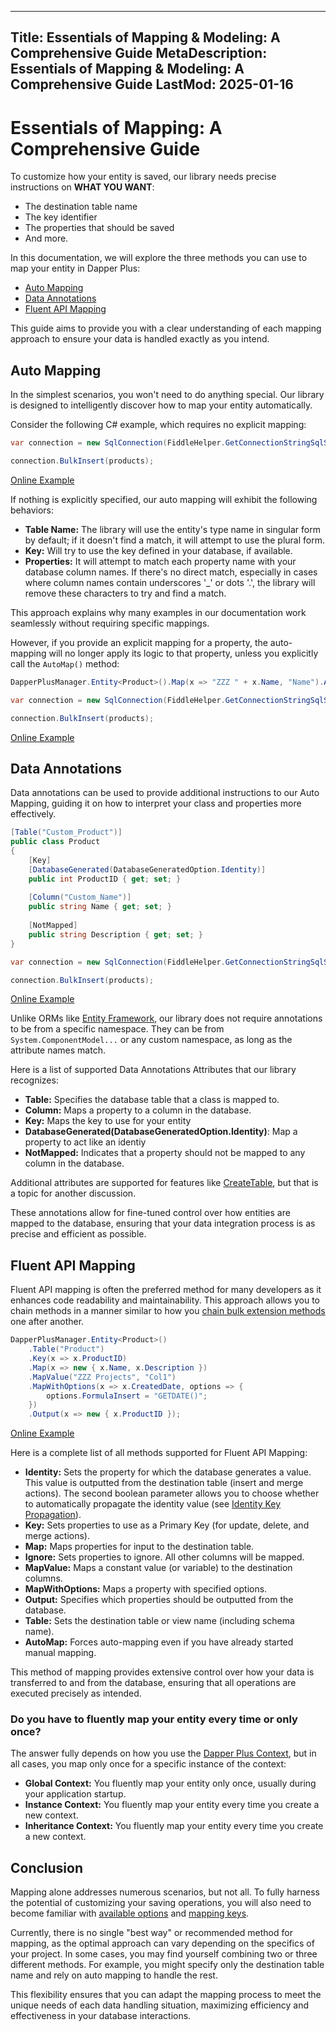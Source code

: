 
---
Title: Essentials of Mapping & Modeling: A Comprehensive Guide 
MetaDescription: Essentials of Mapping & Modeling: A Comprehensive Guide 
LastMod: 2025-01-16
---

# Essentials of Mapping: A Comprehensive Guide

To customize how your entity is saved, our library needs precise instructions on **WHAT YOU WANT**:

- The destination table name
- The key identifier
- The properties that should be saved
- And more.

In this documentation, we will explore the three methods you can use to map your entity in Dapper Plus:

- [Auto Mapping](#auto-mapping)
- [Data Annotations](#data-annotations)
- [Fluent API Mapping](#fluent-api-mapping)

This guide aims to provide you with a clear understanding of each mapping approach to ensure your data is handled exactly as you intend.

## Auto Mapping

In the simplest scenarios, you won't need to do anything special. Our library is designed to intelligently discover how to map your entity automatically.

Consider the following C# example, which requires no explicit mapping:

```csharp
var connection = new SqlConnection(FiddleHelper.GetConnectionStringSqlServer());

connection.BulkInsert(products);
```

[Online Example](https://dotnetfiddle.net/kgIAE1)

If nothing is explicitly specified, our auto mapping will exhibit the following behaviors:
- **Table Name:** The library will use the entity's type name in singular form by default; if it doesn't find a match, it will attempt to use the plural form.
- **Key:** Will try to use the key defined in your database, if available.
- **Properties:** It will attempt to match each property name with your database column names. If there's no direct match, especially in cases where column names contain underscores '_' or dots '.', the library will remove these characters to try and find a match.

This approach explains why many examples in our documentation work seamlessly without requiring specific mappings.

However, if you provide an explicit mapping for a property, the auto-mapping will no longer apply its logic to that property, unless you explicitly call the `AutoMap()` method:

```csharp
DapperPlusManager.Entity<Product>().Map(x => "ZZZ " + x.Name, "Name").AutoMap();

var connection = new SqlConnection(FiddleHelper.GetConnectionStringSqlServer());

connection.BulkInsert(products);
```

[Online Example](https://dotnetfiddle.net/SUAeRl)

## Data Annotations

Data annotations can be used to provide additional instructions to our Auto Mapping, guiding it on how to interpret your class and properties more effectively.

```csharp
[Table("Custom_Product")]
public class Product
{
    [Key]
    [DatabaseGenerated(DatabaseGeneratedOption.Identity)]
    public int ProductID { get; set; }
    
    [Column("Custom_Name")]
    public string Name { get; set; }
    
    [NotMapped]
    public string Description { get; set; }
}

var connection = new SqlConnection(FiddleHelper.GetConnectionStringSqlServer());

connection.BulkInsert(products);
```

[Online Example](https://dotnetfiddle.net/QeJb8Y)

Unlike ORMs like [Entity Framework](https://www.learnentityframeworkcore.com/configuration/data-annotation-attributes), our library does not require annotations to be from a specific namespace. They can be from `System.ComponentModel...` or any custom namespace, as long as the attribute names match.

Here is a list of supported Data Annotations Attributes that our library recognizes:

- **Table:** Specifies the database table that a class is mapped to.
- **Column:** Maps a property to a column in the database.
- **Key:** Maps the key to use for your entity
- **DatabaseGenerated(DatabaseGeneratedOption.Identity)**: Map a property to act like an identiy
- **NotMapped:** Indicates that a property should not be mapped to any column in the database.

Additional attributes are supported for features like [CreateTable](/create-table), but that is a topic for another discussion.

These annotations allow for fine-tuned control over how entities are mapped to the database, ensuring that your data integration process is as precise and efficient as possible.


## Fluent API Mapping

Fluent API mapping is often the preferred method for many developers as it enhances code readability and maintainability. This approach allows you to chain methods in a manner similar to how you [chain bulk extension methods](/bulk-extensions-methods#chaining-methods) one after another.

```csharp
DapperPlusManager.Entity<Product>()
	.Table("Product")
	.Key(x => x.ProductID)
	.Map(x => new { x.Name, x.Description })
	.MapValue("ZZZ Projects", "Col1")
	.MapWithOptions(x => x.CreatedDate, options => {
		options.FormulaInsert = "GETDATE()";
	})
	.Output(x => new { x.ProductID });
```

[Online Example](https://dotnetfiddle.net/HsRHIp)

Here is a complete list of all methods supported for Fluent API Mapping:

- **Identity:** Sets the property for which the database generates a value. This value is outputted from the destination table (insert and merge actions). The second boolean parameter allows you to choose whether to automatically propagate the identity value (see [Identity Key Propagation](identity-key-propagation#auto-identity-propagation)).
- **Key:** Sets properties to use as a Primary Key (for update, delete, and merge actions).
- **Map:** Maps properties for input to the destination table.
- **Ignore:** Sets properties to ignore. All other columns will be mapped.
- **MapValue:** Maps a constant value (or variable) to the destination columns.
- **MapWithOptions:** Maps a property with specified options.
- **Output:** Specifies which properties should be outputted from the database.
- **Table:** Sets the destination table or view name (including schema name).
- **AutoMap:** Forces auto-mapping even if you have already started manual mapping.

This method of mapping provides extensive control over how your data is transferred to and from the database, ensuring that all operations are executed precisely as intended.

### Do you have to fluently map your entity every time or only once?

The answer fully depends on how you use the [Dapper Plus Context](https://dapper-plus.net/dapper-plus-context), but in all cases, you map only once for a specific instance of the context:

-   **Global Context:** You fluently map your entity only once, usually during your application startup.
-   **Instance Context:** You fluently map your entity every time you create a new context.
-   **Inheritance Context:** You fluently map your entity every time you create a new context.

## Conclusion

Mapping alone addresses numerous scenarios, but not all. To fully harness the potential of customizing your saving operations, you will also need to become familiar with [available options](/options) and [mapping keys](/mapping-key).

Currently, there is no single "best way" or recommended method for mapping, as the optimal approach can vary depending on the specifics of your project. In some cases, you may find yourself combining two or three different methods. For example, you might specify only the destination table name and rely on auto mapping to handle the rest.

This flexibility ensures that you can adapt the mapping process to meet the unique needs of each data handling situation, maximizing efficiency and effectiveness in your database interactions.
